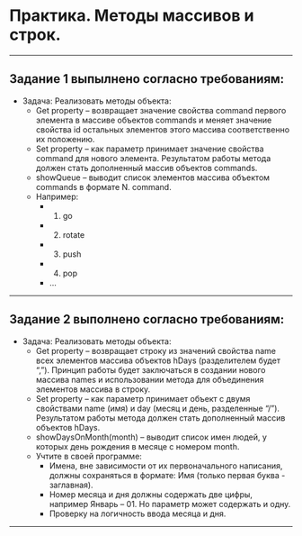 # Практика. Методы массивов и строк.
---------------------------------------------
 ## Задание 1 выпылнено согласно требованиям:
 - Задача: Реализовать методы объекта: 
   -   Get property – возвращает значение свойства command первого элемента в массиве объектов commands и меняет значение свойства id остальных элементов этого массива соответственно их положению. 
   -   Set property – как параметр принимает значение свойства command для нового элемента. Результатом работы метода должен стать дополненный массив объектов commands.
   -   showQueue – выводит список элементов массива объектом commands в формате N. command. 
   -   Например: 
       - 1. go  
       - 2. rotate 
       - 3. push 
       - 4. pop 
       - …
-------------------------------------------
## Задание 2 выполнено согласно требованиям:
 - Задача: Реализовать методы объекта: 
   -   Get property – возвращает строку из значений свойства name всех элементов массива объектов hDays (разделителем будет “,”). Принцип работы будет заключаться в создании нового массива names и использовании метода для объединения элементов массива в строку. 
   -   Set property – как параметр принимает объект с двумя свойствами name (имя) и day (месяц и день, разделенные “/”). Результатом работы метода должен стать дополненный массив объектов hDays.
   -   showDaysOnMonth(month) – выводит список имен людей, у которых день рождения в месяце с номером month. 
   -   Учтите в своей программе: 
         -    Имена, вне зависимости от их первоначального написания, должны сохраняться в формате: Имя (только первая буква - заглавная). 
         -    Номер месяца и дня должны содержать две цифры, например Январь – 01. Но параметр может содержать и одну. 
         -    Проверку на логичность ввода месяца и дня. 
-------------------------------------------------   
